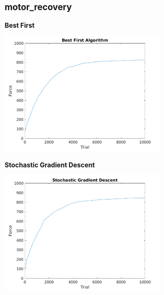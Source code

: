 # motor_recovery
## Best First
![Screenshot](images/BestFirstAlgo.png)

## Stochastic Gradient Descent
![Screenshot](images/StochasticGradientDescent.png)
